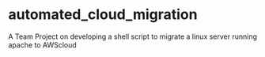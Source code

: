 # automated_cloud_migration
A Team Project on developing a shell script to migrate a linux server running apache to AWScloud
